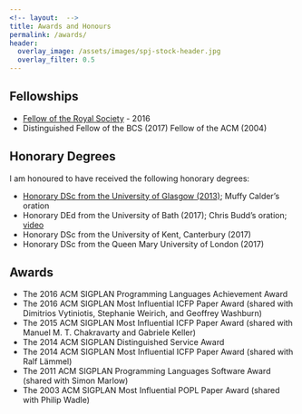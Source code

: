 ```yaml
---
<!-- layout:  --> 
title: Awards and Honours
permalink: /awards/
header:
  overlay_image: /assets/images/spj-stock-header.jpg
  overlay_filter: 0.5
---
```

## Fellowships <!-- Header 2 -->

<!-- the atricks create a list --> 
* [Fellow of the Royal Society](https://royalsociety.org/people/simon-peyton-jones-12889/) - 2016
* Distinguished Fellow of the BCS (2017) Fellow of the ACM (2004)

## Honorary Degrees <!-- Header 2 -->

I am honoured to have received the following honorary degrees: <!-- this text is normal body text followed by a list --> 
* [Honorary DSc from the University of Glasgow (2013)](https://www.gla.ac.uk/schools/computing/news/newsitem/?id=23); Muffy Calder’s oration
* Honorary DEd from the University of Bath (2017); Chris Budd’s oration; [video](https://vimeo.com/224453771)
* Honorary DSc from the University of Kent, Canterbury (2017)
* Honorary DSc from the Queen Mary University of London (2017)

## Awards <!-- Header 2 -->

* The 2016 ACM SIGPLAN Programming Languages Achievement Award
* The 2016 ACM SIGPLAN Most Influential ICFP Paper Award (shared with Dimitrios Vytiniotis, Stephanie Weirich, and Geoffrey Washburn)
* The 2015 ACM SIGPLAN Most Influential ICFP Paper Award (shared with Manuel M. T. Chakravarty and Gabriele Keller)
* The 2014 ACM SIGPLAN Distinguished Service Award
* The 2014 ACM SIGPLAN Most Influential ICFP Paper Award (shared with Ralf Lämmel)
* The 2011 ACM SIGPLAN Programming Languages Software Award (shared with Simon Marlow)
* The 2003 ACM SIGPLAN Most Influential POPL Paper Award (shared with Philip Wadle)
